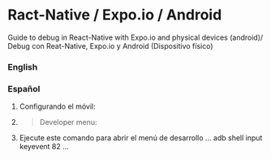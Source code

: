 # Ract-Native / Expo.io / Android
Guide to debug in React-Native with Expo.io and physical devices (android)/ Debug con Reat-Native, Expo.io y Android (Dispositivo físico)

### English

### Español

1. Configurando el móvil:
3. >Developer menu:
  1. Ejecute este comando para abrir el menú de desarrollo 
  ...
  adb shell input keyevent 82
  ...

